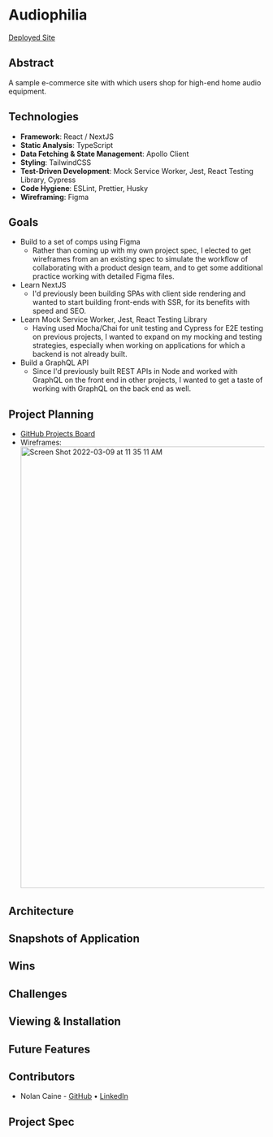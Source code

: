 # Audiophilia

[Deployed Site](https://audiophilia.vercel.app/)

## Abstract

A sample e-commerce site with which users shop for high-end home audio equipment.

## Technologies

- **Framework**: React / NextJS
- **Static Analysis**: TypeScript
- **Data Fetching & State Management**: Apollo Client
- **Styling**: TailwindCSS
- **Test-Driven Development**: Mock Service Worker, Jest, React Testing Library, Cypress
- **Code Hygiene**: ESLint, Prettier, Husky
- **Wireframing**: Figma

## Goals

- Build to a set of comps using Figma
  - Rather than coming up with my own project spec, I elected to get wireframes from an an existing spec to simulate the workflow of collaborating with a product design team, and to get some additional practice working with detailed Figma files.
- Learn NextJS
  - I'd previously been building SPAs with client side rendering and wanted to start building front-ends with SSR, for its benefits with speed and SEO.
- Learn Mock Service Worker, Jest, React Testing Library
  - Having used Mocha/Chai for unit testing and Cypress for E2E testing on previous projects, I wanted to expand on my mocking and testing strategies, especially when working on applications for which a backend is not already built.
- Build a GraphQL API
  - Since I'd previously built REST APIs in Node and worked with GraphQL on the front end in other projects, I wanted to get a taste of working with GraphQL on the back end as well.

## Project Planning

- [GitHub Projects Board](https://github.com/n0land0/audiophilia/projects/1)
- Wireframes:
  <img width="869" alt="Screen Shot 2022-03-09 at 11 35 11 AM" src="https://user-images.githubusercontent.com/79823098/157508346-2e177de4-ac00-45b5-8d8c-d91d0f7eb46d.png">

## Architecture

## Snapshots of Application

## Wins

## Challenges

## Viewing & Installation

## Future Features

## Contributors

- Nolan Caine - [GitHub](https://github.com/n0land0) • [LinkedIn](https://www.linkedin.com/in/nolancaine/)

## Project Spec
